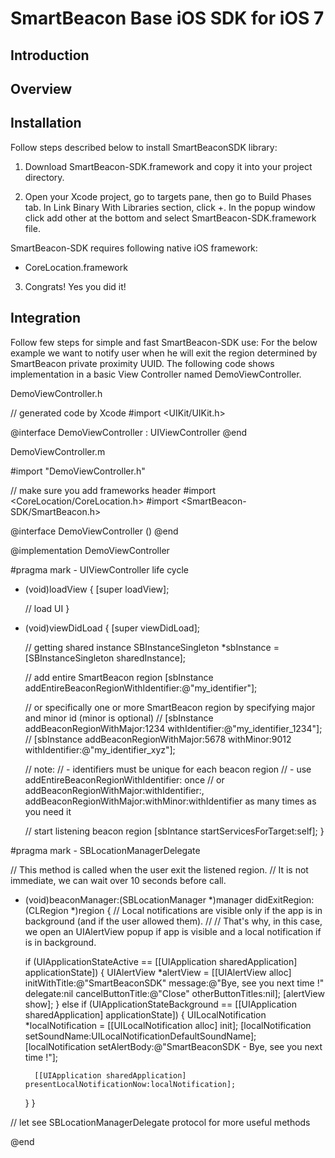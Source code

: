 SmartBeacon Base iOS SDK for iOS 7
====================

Introduction
--------------------


Overview
--------------------


Installation
--------------------

Follow steps described below to install SmartBeaconSDK library:

1. Download SmartBeacon-SDK.framework and copy it into your project directory.

2. Open your Xcode project, go to targets pane, then go to Build Phases tab. In Link Binary With Libraries section, click +. In the popup window click add other at the bottom and select SmartBeacon-SDK.framework file.

SmartBeacon-SDK requires following native iOS framework:
* CoreLocation.framework

3. Congrats! Yes you did it!


Integration
--------------------

Follow few steps for simple and fast SmartBeacon-SDK use:
For the below example we want to notify user when he will exit the region determined by SmartBeacon private proximity UUID.
The following code shows implementation in a basic View Controller named DemoViewController.

DemoViewController.h

// generated code by Xcode
#import <UIKit/UIKit.h>

@interface DemoViewController : UIViewController
@end

DemoViewController.m

#import "DemoViewController.h"

// make sure you add frameworks header
#import <CoreLocation/CoreLocation.h>
#import <SmartBeacon-SDK/SmartBeacon.h>

@interface DemoViewController () <SBLocationManagerDelegate>
@end

@implementation DemoViewController

#pragma mark - UIViewController life cycle

- (void)loadView
{
    [super loadView];
  
    // load UI
}

- (void)viewDidLoad
{
    [super viewDidLoad];

    // getting shared instance
    SBInstanceSingleton *sbInstance = [SBInstanceSingleton sharedInstance];
    
    // add entire SmartBeacon region 
    [sbInstance addEntireBeaconRegionWithIdentifier:@"my_identifier"];
    
    // or specifically one or more SmartBeacon region by specifying major and minor id (minor is optional)
    // [sbInstance addBeaconRegionWithMajor:1234 withIdentifier:@"my_identifier_1234"];
    // [sbInstance addBeaconRegionWithMajor:5678 withMinor:9012 withIdentifier:@"my_identifier_xyz"];
    
    // note:
    // - identifiers must be unique for each beacon region
    // - use addEntireBeaconRegionWithIdentifier: once
    // or addBeaconRegionWithMajor:withIdentifier:, addBeaconRegionWithMajor:withMinor:withIdentifier as many times as you need it
    
    // start listening beacon region
    [sbIntance startServicesForTarget:self];
}

#pragma mark - SBLocationManagerDelegate

// This method is called when the user exit the listened region.
// It is not immediate, we can wait over 10 seconds before call.
- (void)beaconManager:(SBLocationManager *)manager didExitRegion:(CLRegion *)region
{
    // Local notifications are visible only if the app is in background (and if the user allowed them).
    //
    // That's why, in this case, we open an UIAlertView popup if app is visible and a local notification if is in background.

    if (UIApplicationStateActive == [[UIApplication sharedApplication] applicationState])
    {
        UIAlertView *alertView = [[UIAlertView alloc] initWithTitle:@"SmartBeaconSDK" message:@"Bye, see you next time !" delegate:nil cancelButtonTitle:@"Close" otherButtonTitles:nil];
        [alertView show];
    }
    else if (UIApplicationStateBackground == [[UIApplication sharedApplication] applicationState])
    {
        UILocalNotification *localNotification = [[UILocalNotification alloc] init];
        [localNotification setSoundName:UILocalNotificationDefaultSoundName];
        [localNotification setAlertBody:@"SmartBeaconSDK - Bye, see you next time !"];
        
        [[UIApplication sharedApplication] presentLocalNotificationNow:localNotification];
    }
}

// let see SBLocationManagerDelegate protocol for more useful methods

@end




